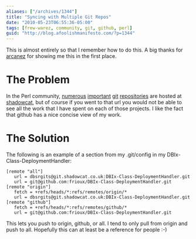 ```yaml
---
aliases: ["/archives/1344"]
title: "Syncing with Multiple Git Repos"
date: "2010-05-23T06:55:36-05:00"
tags: [frew-warez, community, git, github, perl]
guid: "http://blog.afoolishmanifesto.com/?p=1344"
---
```

This is almost entirely so that I remember how to do this. A big thanks for
[arcanez](http://warpedreality.org/) for showing me this in the first place.

# The Problem

In the Perl community,
[numerous](http://git.shadowcat.co.uk/gitweb/gitweb.cgi?p=gitmo/Class-C3.git)
[important](http://git.shadowcat.co.uk/gitweb/gitweb.cgi?p=gitmo/Class-MOP.git)
[git](http://git.shadowcat.co.uk/gitweb/gitweb.cgi?p=p5sagit/Devel-Declare.git)
[repositories](http://git.shadowcat.co.uk/gitweb/gitweb.cgi?p=p5sagit/local-lib.git)
are hosted at [shadowcat](http://git.shadowcat.co.uk/gitweb/gitweb.cgi), but of
course if you went to that url you would not be able to see all the work that I
have spent on each of those projects. I like the fact that github has a nice
concise view of my work.

# The Solution

The following is an example of a section from my .git/config in my
DBIx-Class-DeploymentHandler:

    [remote "all"]
       url = dbsrgits@git.shadowcat.co.uk:DBIx-Class-DeploymentHandler.git
       url = git@github.com:frioux/DBIx-Class-DeploymentHandler.git
    [remote "origin"]
       fetch = +refs/heads/*:refs/remotes/origin/*
       url = dbsrgits@git.shadowcat.co.uk:DBIx-Class-DeploymentHandler.git
    [remote "github"]
       fetch = +refs/heads/*:refs/remotes/github/*
       url = git@github.com:frioux/DBIx-Class-DeploymentHandler.git

This lets you push to origin, github, or all. I tend to only pull from origin
and push to all. Hopefully this can at least be a reference for people :-)
